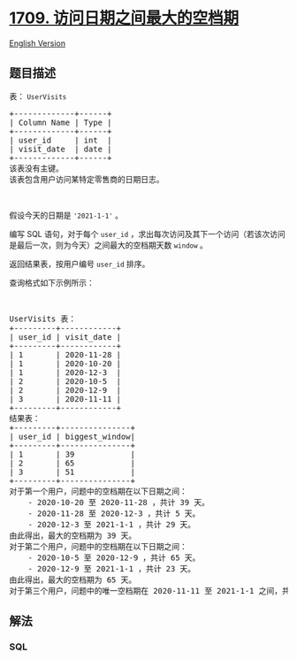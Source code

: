 # [1709. 访问日期之间最大的空档期](https://leetcode-cn.com/problems/biggest-window-between-visits)

[English Version](https://github.com/yanglr/leetcode-ac/blob/master/assets/1700-1799/1709.Biggest%20Window%20Between%20Visits/README_EN.md)

## 题目描述

<!-- 这里写题目描述 -->

<p>表： <code>UserVisits</code></p>

<pre>+-------------+------+
| Column Name | Type |
+-------------+------+
| user_id     | int  |
| visit_date  | date |
+-------------+------+
该表没有主键。
该表包含用户访问某特定零售商的日期日志。</pre>

<p> </p>

<p>假设今天的日期是 <code>'2021-1-1'</code> 。</p>

<p>编写 SQL 语句，对于每个 <code>user_id</code> ，求出每次访问及其下一个访问（若该次访问是最后一次，则为今天）之间最大的空档期天数 <code>window</code> 。</p>

<p>返回结果表，按用户编号 <code>user_id</code> 排序。</p>

<p>查询格式如下示例所示：</p>

<p> </p>

<pre>UserVisits 表：
+---------+------------+
| user_id | visit_date |
+---------+------------+
| 1       | 2020-11-28 |
| 1       | 2020-10-20 |
| 1       | 2020-12-3  |
| 2       | 2020-10-5  |
| 2       | 2020-12-9  |
| 3       | 2020-11-11 |
+---------+------------+
结果表：
+---------+---------------+
| user_id | biggest_window|
+---------+---------------+
| 1       | 39            |
| 2       | 65            |
| 3       | 51            |
+---------+---------------+
对于第一个用户，问题中的空档期在以下日期之间：
    - 2020-10-20 至 2020-11-28 ，共计 39 天。
    - 2020-11-28 至 2020-12-3 ，共计 5 天。
    - 2020-12-3 至 2021-1-1 ，共计 29 天。
由此得出，最大的空档期为 39 天。
对于第二个用户，问题中的空档期在以下日期之间：
    - 2020-10-5 至 2020-12-9 ，共计 65 天。
    - 2020-12-9 至 2021-1-1 ，共计 23 天。
由此得出，最大的空档期为 65 天。
对于第三个用户，问题中的唯一空档期在 2020-11-11 至 2021-1-1 之间，共计 51 天。</pre>


## 解法

<!-- 这里可写通用的实现逻辑 -->

<!-- tabs:start -->

### **SQL**

```sql

```

<!-- tabs:end -->